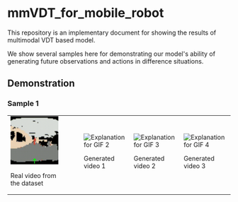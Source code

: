 # mmVDT_for_mobile_robot
This repository is an implementary document for showing the results of multimodal VDT based model. 

We show several samples here for demonstrating our model's ability of generating future observations and actions in difference situations.

## Demonstration
### Sample 1

<table>
  <tr>
    <td>
      <img src="/videos/real_data_videos/sample_1.gif" alt="GIF 1"> <width="120" height="80">
      <p> Real video from the dataset </p>
    </td>
    <td style="padding-left: 50px;">
      <img src="path/to/output2.gif" alt="Explanation for GIF 2"> <width="120" height="80">
      <p> Generated video 1 </p>
    </td>
    <td>
      <img src="path/to/output3.gif" alt="Explanation for GIF 3">
      <p> Generated video 2 </p>
    </td>
    <td>
      <img src="path/to/output4.gif" alt="Explanation for GIF 4">
      <p> Generated video 3 </p>
    </td>
  </tr>
</table>